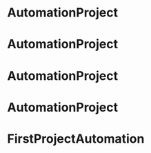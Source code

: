 # AutomationProject
# AutomationProject
# AutomationProject
# AutomationProject
# FirstProjectAutomation
